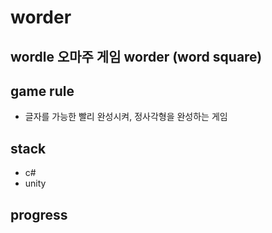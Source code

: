 # worder

## wordle 오마주 게임 worder (word square)

## game rule

  - 글자를 가능한 빨리 완성시켜, 정사각형을 완성하는 게임

## stack
  - c#
  - unity

## progress
  
